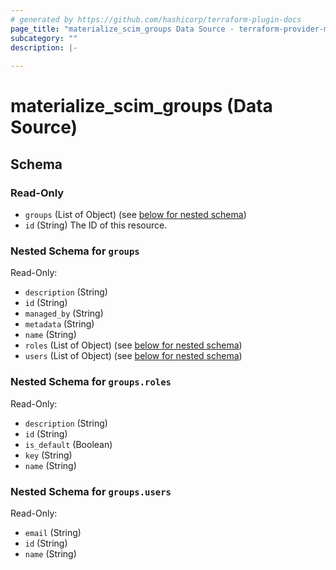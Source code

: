 ```yaml
---
# generated by https://github.com/hashicorp/terraform-plugin-docs
page_title: "materialize_scim_groups Data Source - terraform-provider-materialize"
subcategory: ""
description: |-
  
---
```


# materialize_scim_groups (Data Source)





<!-- schema generated by tfplugindocs -->
## Schema

### Read-Only

- `groups` (List of Object) (see [below for nested schema](#nestedatt--groups))
- `id` (String) The ID of this resource.

<a id="nestedatt--groups"></a>
### Nested Schema for `groups`

Read-Only:

- `description` (String)
- `id` (String)
- `managed_by` (String)
- `metadata` (String)
- `name` (String)
- `roles` (List of Object) (see [below for nested schema](#nestedobjatt--groups--roles))
- `users` (List of Object) (see [below for nested schema](#nestedobjatt--groups--users))

<a id="nestedobjatt--groups--roles"></a>
### Nested Schema for `groups.roles`

Read-Only:

- `description` (String)
- `id` (String)
- `is_default` (Boolean)
- `key` (String)
- `name` (String)


<a id="nestedobjatt--groups--users"></a>
### Nested Schema for `groups.users`

Read-Only:

- `email` (String)
- `id` (String)
- `name` (String)
